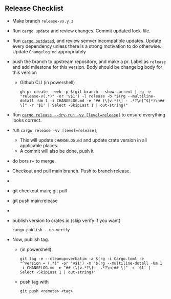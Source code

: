 Release Checklist
-----------------
* Make branch `release-vx.y.z`
* Run `cargo update` and review changes. Commit updated lock-file.
* Run [`cargo outdated`](https://github.com/kbknapp/cargo-outdated), and review semver incompatible updates.
  Update every dependency unless there is a strong motivation to do otherwise.
  Update `Changelog.md` appropriately
* push the branch to upstream repository, and make a pr. Label as `release` and add milestone for this version. Body should be changelog body for this version
  * Github CLI (in powershell)
    ```pwsh
    gh pr create --web -p $(git branch --show-current | rg -e "release-v(.*)" -or 'v$1') -l release -b "$(rg --multiline-dotall -Um 1 -i CHANGELOG.md -e "## (\[v.*?\] - .*?\n[^$]*)\n## \[" -r '$1' | Select -SkipLast 1 | out-string)"
    ```
* Run [`cargo release --dry-run -vv [level=release]`](https://github.com/sunng87/cargo-release) to ensure everything looks correct.
* run `cargo release -vv [level=release]`,
  * This will update `CHANGELOG.md` and update crate version in all applicable places.
  * A commit will also be done, push it

* do bors r+ to merge.
* Checkout and pull main branch. Push to branch release.
* ```pwsh
* git checkout main; git pull
* git push <remote> main:release
* ```
* publish version to crates.io (skip verify if you want)
  ```
  cargo publish --no-verify
  ```
* Now, publish tag.
  * (in powershell)
    ```
    git tag -e --cleanup=verbatim -a $(rg -i Cargo.toml -e "^version = (.*)" -or 'v$1') -m "$(rg --multiline-dotall -Um 1 -i CHANGELOG.md -e "## (\[v.*?\] - .*?\n)## \[" -r '$1' | Select -SkipLast 1 | out-string)"
    ```
  * push tag with
    ```
    git push <remote> <tag>
    ```